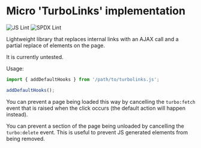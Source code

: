 <!--
SPDX-FileCopyrightText: 2020 Benedict Harcourt <ben.harcourt@harcourtprogramming.co.uk>

SPDX-License-Identifier: BSD-2-Clause
-->

# Micro 'TurboLinks' implementation

![JS Lint](https://github.com/javajawa/microturbolinks/workflows/JS%20Lint/badge.svg)
![SPDX Lint](https://github.com/javajawa/microturbolinks/workflows/SPDX%20Lint/badge.svg)

Lightweight library that replaces internal links with an AJAX call and a
partial replace of elements on the page.

It is currently untested.

Usage:

```js
import { addDefaultHooks } from '/path/to/turbolinks.js';

addDefaultHooks();
```

You can prevent a page being loaded this way by cancelling the `turbo:fetch`
event that is raised when the click occurs (the default action will happen
instead).

You can prevent a section of the page being unloaded by cancelling the
`turbo:delete` event. This is useful to prevent JS generated elements from
being removed.
